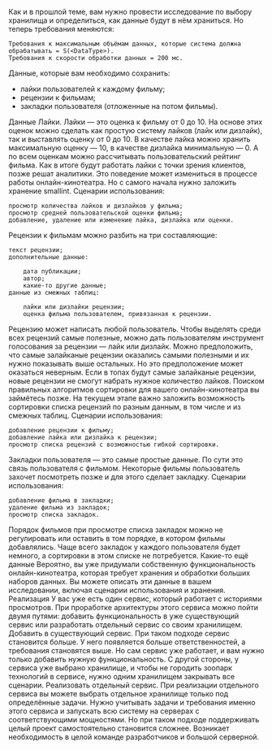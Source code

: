 Как и в прошлой теме, вам нужно провести исследование по выбору хранилища и определиться, как данные будут в нём храниться. Но теперь требования меняются:

    Требования к максимальным объёмам данных, которые система должна обрабатывать = S(<DataType>).
    Требования к скорости обработки данных = 200 мс.

Данные, которые вам необходимо сохранить:

- лайки пользователей к каждому фильму;
- рецензии к фильмам;
- закладки пользователя (отложенные на потом фильмы).

Данные
Лайки. Лайки — это оценка к фильму от 0 до 10. На основе этих оценок можно сделать как простую систему лайков (лайк или дизлайк), так и выставлять оценку от 0 до 10.
В качестве лайка можно хранить максимальную оценку — 10, в качестве дизлайка минимальную — 0. А по всем оценкам можно рассчитывать пользовательский рейтинг фильма.
Как в итоге будут работать лайки с точки зрения клиентов, позже решат аналитики. Это поведение может измениться в процессе работы онлайн-кинотеатра. Но с самого начала нужно заложить хранение smallint.
Сценарии использования:

    просмотр количества лайков и дизлайков у фильма;
    просмотр средней пользовательской оценки фильма;
    добавление, удаление или изменение лайка, дизлайка или оценки.

Рецензии к фильмам можно разбить на три составляющие:

    текст рецензии;
    дополнительные данные:
     
        дата публикации;
        автор;
        какие-то другие данные;
    данные из смежных таблиц:
     
        лайки или дизлайки рецензии;
        оценка фильма пользователем, привязанная к рецензии.

Рецензию может написать любой пользователь. Чтобы выделять среди всех рецензий самые полезные, можно дать пользователям инструмент голосования за рецензии — лайк или дизлайк.
Можно предположить, что самые залайканые рецензии оказались самыми полезными и их нужно показывать выше остальных. Но это предположение может оказаться неверным. Если в топах будут самые залайканые рецензии, новые рецензии не смогут набрать нужное количество лайков.
Поиском правильных алгоритмов сортировки для вашего онлайн-кинотеатра вы займётесь позже. На текущем этапе важно заложить возможность сортировки списка рецензий по разным данным, в том числе и из смежных таблиц.
Сценарии использования:

    добавление рецензии к фильму;
    добавление лайка или дизлайка к рецензии;
    просмотр списка рецензий с возможностью гибкой сортировки.

Закладки пользователя — это самые простые данные. По сути это связь пользователя с фильмом. Некоторые фильмы пользователь захочет посмотреть позже и для этого сделает закладку.
Сценарии использования:

    добавление фильма в закладки;
    удаление фильма из закладок;
    просмотр списка закладок.

Порядок фильмов при просмотре списка закладок можно не регулировать или оставить в том порядке, в котором фильмы добавлялись. Чаще всего закладок у каждого пользователя будет немного, а сортировки в этом списке не потребуется.
Какие-то ещё данные
Вероятно, вы уже придумали собственную функциональность онлайн-кинотеатра, которая требует хранения и обработки больших наборов данных. Вы можете описать эти данные в вашем исследовании, включая сценарии использования и хранения.
Реализация
У вас уже есть один сервис, который работает с историями просмотров. При проработке архитектуры этого сервиса можно пойти двумя путями: добавить функциональность в уже существующий сервис или разработать отдельный сервис со своим хранилищем.
Добавить в существующий сервис. При таком подходе сервис становится больше. У него появляется больше ответственностей, а требования становятся выше. Но сам сервис уже работает, и вам нужно только добавить нужную функциональность. С другой стороны, у сервиса уже выбрано хранилище, и чтобы не городить зоопарк технологий в сервисе, нужно одним хранилищем закрывать все сценарии.
Реализовать отдельный сервис. При реализации отдельного сервиса вы можете выбрать отдельное хранилище только под определённые задачи. Нужно учитывать задачи и требования именно этого сервиса и запускать всю систему на серверах с соответствующими мощностями. Но при таком подходе поддерживать целый проект самостоятельно становится сложнее. Возникает необходимость в целой команде разработчиков и большой серверной. 